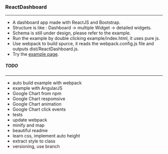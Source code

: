 ### ReactDashboard
------
* A dashboard app made with ReactJS and Bootstrap.
* Structure is like : Dashboard -> multiple Widget -> detailed widgets.
* Schema is still under design, please refer to the example.
* Run the example by double clicking example/index.html, it uses pure js.
* Use webpack to build spurce, it reads the webpack.config.js file and outputs dist/ReactDashboard.js.
* Try the [example page](http://gjk0090.github.io/ReactDashboard "ReactDashboard Example").



##### TODO
---
* auto build example with webpack
* example with AngularJS
* Google Chart from npm
* Google Chart respomsive
* Google Chart animation
* Google Chart click events
* tests
* update webpack
* minify and map
* beautiful readme
* learn css, implement auto height
* extract style to class
* versioning, use branch
